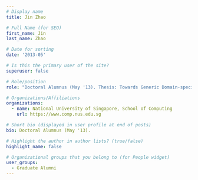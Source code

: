 ```yaml
---
# Display name
title: Jin Zhao

# Full Name (for SEO) 
first_name: Jin
last_name: Zhao

# Date for sorting
date: '2013-05'

# Is this the primary user of the site?
superuser: false

# Role/position
role: "Doctoral Alumnus (May '13). Thesis: Towards Generic Domain-specific Information Retrieval."

# Organizations/Affiliations
organizations:
  - name: National University of Singapore, School of Computing
    url: https://www.comp.nus.edu.sg

# Short bio (displayed in user profile at end of posts)
bio: Doctoral Alumnus (May '13). 

# Highlight the author in author lists? (true/false)
highlight_name: false

# Organizational groups that you belong to (for People widget)
user_groups:
  - Graduate Alumni
---
```

